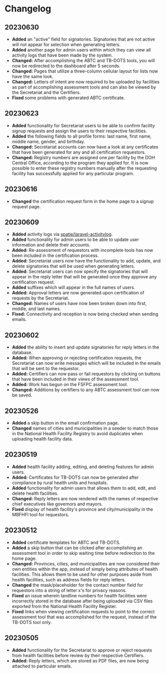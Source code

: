 # Changelog

## 20230630

- __Added__ an "active" field for signatories. Signatories that are not
active will not appear for selection when generating letters.
- __Added__ another page for admin users within which they can view all
activity logs that have been made by the system.
- __Changed:__ After accomplishing the ABTC and TB-DOTS tools, you will now
be redirected to the dashboard after 5 seconds.
- __Changed:__ Pages that utilize a three-column cellular layout for lists
now have the same look.
- __Changed:__ Letters of intent are now required to be uploaded by
facilities as part of accomplishing assessment tools and can also be viewed
by the Secretariat and the Certifiers.
- __Fixed__ some problems with generated ABTC certificate.

## 20230623

- __Added__ functionality for Secretariat users to be able to confirm
facility signup requests and assign the users to their respective
facilities.
- __Added__ the following fields to all profile forms: last name, first
name, middle name, gender, and birthday.
- __Changed:__ Secretariat accounts can now have a look at any certificates
that have been generated for any and all certification requestors.
- __Changed:__ Registry numbers are assigned one per facility by the DOH
Central Office, according to the program they applied for. It is now
possible to enter these registry numbers manually after the requesting
facility has successfully applied for any particular program.


## 20230616

- __Changed__ the certification request form in the home page to a signup
request page.

## 20230609

- __Added__ activity logs via [spatie/laravel-activitylog](https://spatie.be/docs/laravel-activitylog/v4/introduction).
- __Added__ functionality for admin users to be able to update user
information and delete their accounts.
- __Added:__ Re-assessment of requestors with incomplete tools has now been
included in the certification process.
- __Added:__ Secretariat users now have the functionality to add, update,
and delete signatories that will be used when generating letters.
- __Added:__ Secretariat users can now specify the signatories that will
appear in the reply letter that will be generated once they approve any
certification request.
- __Added__ suffixes which will appear in the full names of users.
- __Added:__ Approval letters are now generated upon certification of
requests by the Secretariat.
- __Changed:__ Names of users have now been broken down into first, middle,
and last names.
- __Fixed:__ Connectivity and reception is now being checked when sending
emails.

## 20230602

- __Added__ the ability to insert and update signatories for reply letters
in the database.
- __Added:__ When approving or rejecting certification requests, the
Secretariat can now write messages which will be included in the emails
that will be sent to the requestor.
- __Added:__ Certifiers can now pass or fail requestors by clicking on
buttons that have been included in their views of the assessment tool.
- __Added:__ Work has begun on the FSFPC assessment tool.
- __Changed:__ Additions by certifiers to any ABTC assessment tool can now
be saved.

## 20230526

- __Added__ a skip button in the email confirmation page.
- __Changed__ names of cities and municipalities in a seeder to match those
in the National Health Facility Registry to avoid duplicates when uploading
health facility data.

## 20230519

- __Added__ health facility adding, editing, and deleting features for
admin users.
- __Added:__ Certificates for TB-DOTS can now be generated after compliance
by rural health units and hospitals.
- __Added__ functionality for admin users that allows them to add, edit,
and delete health facilities.
- __Changed:__ Reply letters are now rendered with the names of respective
chief executives like governors and mayors.
- __Fixed__ display of health facility's province and city/municipality in
the MBFHFI tool for requestors.

## 20230512

- __Added__ certificate templates for ABTC and TB-DOTS.
- __Added__ a skip button that can be clicked after accomplishing an
assessment tool in order to skip waiting time before redirection to the
home page.
- __Changed:__ Provinces, cities, and municipalities are now considered
their own entities within the app, instead of simply being attributes of
health facilities. This allows them to be used for other purposes aside
from health facilities, such as address fields for reply letters.
- __Changed__ the mask/placeholder for the contact number field for
requestors into a string of letter x's for privacy reasons.
- __Fixed__ an issue wherein landline numbers for health facilities were
incorrectly stored in the database after being uploaded via CSV files
exported from the National Health Facility Register.
- __Fixed__ links when viewing certification requests to point to the
correct assessment tool that was accomplished for the request, instead of
the TB-DOTS tool only.

## 20230505

- __Added__ functionality for the Secretariat to approve or reject requests
from health facilities before review by their respective Certifiers.
- __Added:__ Reply letters, which are stored as PDF files, are now being
attached to particular emails.

